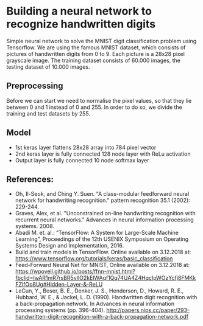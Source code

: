 # Building a neural network to recognize handwritten digits
Simple neural network to solve the MNIST digit classification problem using Tensorflow.
We are using the famous MNIST dataset, which consists of pictures of handwritten digits from 0 to 9. Each picture is a 28x28 pixel grayscale image. The training dataset consists of 60.000 images, the testing dataset of 10.000 images.

## Preprocessing
Before we can start we need to normalise the pixel values, so that they lie between 0 and 1 instead of 0 and 255. In order to do so, we divide the training and test datasets by 255.

## Model
- 1st keras layer flattens 28x28 array into 784 pixel vector
- 2nd keras layer is  fully connected 128 node layer with ReLu activation
- Output layer is fully connected 10 node softmax layer

## References:
- Oh, Il-Seok, and Ching Y. Suen. "A class-modular feedforward neural network for handwriting recognition." pattern recognition 35.1 (2002): 229-244.
- Graves, Alex, et al. "Unconstrained on-line handwriting recognition with recurrent neural networks." Advances in neural information processing systems. 2008.
- Abadi M. et. al.: “TensorFlow: A System for Large-Scale Machine Learning”, Proceedings of the 12th USENIX Symposium on Operating Systems Design and Implementation, 2016.
- Build and train models in TensorFlow. Online available on 3.12.2018 at:
https://www.tensorflow.org/tutorials/keras/basic_classification 
- Feed-Forward Neural Net for MNIST, Online available on 3.12.2018 at:
https://wpovell.github.io/posts/ffnn-mnist.html?fbclid=IwAR1mR7rsBR5vIlO2kElWAqf1Qq74UA4Z4HqcIpWOzYcfj8FMKkFZifOp8Ug#Hidden-Layer-&-ReLU
- LeCun, Y., Boser, B. E., Denker, J. S., Henderson, D., Howard, R. E., Hubbard, W. E., & Jackel, L. D. (1990). Handwritten digit recognition with a back-propagation network. In Advances in neural information processing systems (pp. 396-404).
http://papers.nips.cc/paper/293-handwritten-digit-recognition-with-a-back-propagation-network.pdf



